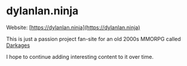 # dylanlan.ninja

Website: [https://dylanlan.ninja](https://dylanlan.ninja)

This is just a passion project fan-site for an old 2000s MMORPG called [Darkages](https://www.darkages.com)

I hope to continue adding interesting content to it over time.

